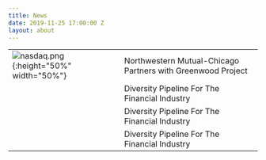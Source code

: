 ```yaml
---
title: News
date: 2019-11-25 17:00:00 Z
layout: about
---
```


|  | |
|--|--|
| ![nasdaq.png](/uploads/nasdaq.png){:height="50%" width="50%"}| Northwestern Mutual-Chicago Partners with Greenwood Project|
|  | Diversity Pipeline For The Financial Industry|
|  | Diversity Pipeline For The Financial Industry|
|  | Diversity Pipeline For The Financial Industry|